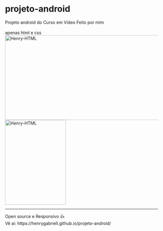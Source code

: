 # projeto-android
Projeto android do Curso em Vídeo Feito por mim
<br>
<br>
apenas html e css
<br>
<img align="center" alt="Henry-HTML" height="280" width="530" src="https://user-images.githubusercontent.com/96191361/147855503-8aeefa26-2b22-4873-9f59-c5f9320ae185.png">
<img align="center" alt="Henry-HTML" height="280" width="200" src="https://user-images.githubusercontent.com/96191361/147855520-ae0363cb-a4b4-4e5c-baed-53be3a70375f.png">
<hr>
Open source e Responsivo 👍
<br>
Vê ai: https://henrygabriell.github.io/projeto-android/
